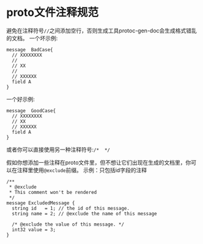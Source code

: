 
# proto文件注释规范

避免在注释符号`//`之间添加空行，否则生成工具protoc-gen-doc会生成格式错乱的文档。
一个坏示例:

```
message  BadCase{
  // XXXXXXXX
  //
  // XX
  //
  // XXXXXX
  field A
}
```

一个好示例:

```
message  GoodCase{
  // XXXXXXXX
  // XX
  // XXXXXX
  field A
}
```

或者你可以直接使用另一种注释符号:`/*  */`

假如你想添加一些注释在proto文件里，但不想让它们出现在生成的文档里，你可以在注释里使用`@exclude`前缀。
示例：只包括id字段的注释

```
/**
 * @exclude
 * This comment won't be rendered
 */
message ExcludedMessage {
  string id   = 1; // the id of this message.
  string name = 2; // @exclude the name of this message

  /* @exclude the value of this message. */
  int32 value = 3;
}
```
